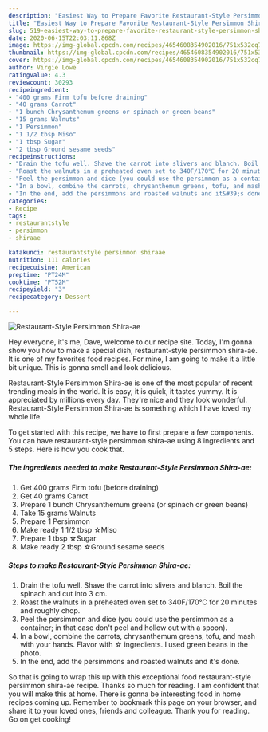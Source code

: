 ```yaml
---
description: "Easiest Way to Prepare Favorite Restaurant-Style Persimmon Shira-ae"
title: "Easiest Way to Prepare Favorite Restaurant-Style Persimmon Shira-ae"
slug: 519-easiest-way-to-prepare-favorite-restaurant-style-persimmon-shira-ae
date: 2020-06-15T22:03:11.868Z
image: https://img-global.cpcdn.com/recipes/4654608354902016/751x532cq70/restaurant-style-persimmon-shira-ae-recipe-main-photo.jpg
thumbnail: https://img-global.cpcdn.com/recipes/4654608354902016/751x532cq70/restaurant-style-persimmon-shira-ae-recipe-main-photo.jpg
cover: https://img-global.cpcdn.com/recipes/4654608354902016/751x532cq70/restaurant-style-persimmon-shira-ae-recipe-main-photo.jpg
author: Virgie Lowe
ratingvalue: 4.3
reviewcount: 30293
recipeingredient:
- "400 grams Firm tofu before draining"
- "40 grams Carrot"
- "1 bunch Chrysanthemum greens or spinach or green beans"
- "15 grams Walnuts"
- "1 Persimmon"
- "1 1/2 tbsp Miso"
- "1 tbsp Sugar"
- "2 tbsp Ground sesame seeds"
recipeinstructions:
- "Drain the tofu well. Shave the carrot into slivers and blanch. Boil the spinach and cut into 3 cm."
- "Roast the walnuts in a preheated oven set to 340F/170℃ for 20 minutes and roughly chop."
- "Peel the persimmon and dice (you could use the persimmon as a container; in that case don&#39;t peel and hollow out with a spoon)."
- "In a bowl, combine the carrots, chrysanthemum greens, tofu, and mash with your hands. Flavor with ☆ ingredients. I used green beans in the photo."
- "In the end, add the persimmons and roasted walnuts and it&#39;s done."
categories:
- Recipe
tags:
- restaurantstyle
- persimmon
- shiraae

katakunci: restaurantstyle persimmon shiraae 
nutrition: 111 calories
recipecuisine: American
preptime: "PT24M"
cooktime: "PT52M"
recipeyield: "3"
recipecategory: Dessert

---
```



![Restaurant-Style Persimmon Shira-ae](https://img-global.cpcdn.com/recipes/4654608354902016/751x532cq70/restaurant-style-persimmon-shira-ae-recipe-main-photo.jpg)

Hey everyone, it's me, Dave, welcome to our recipe site. Today, I'm gonna show you how to make a special dish, restaurant-style persimmon shira-ae. It is one of my favorites food recipes. For mine, I am going to make it a little bit unique. This is gonna smell and look delicious.



Restaurant-Style Persimmon Shira-ae is one of the most popular of recent trending meals in the world. It is easy, it is quick, it tastes yummy. It is appreciated by millions every day. They're nice and they look wonderful. Restaurant-Style Persimmon Shira-ae is something which I have loved my whole life.


To get started with this recipe, we have to first prepare a few components. You can have restaurant-style persimmon shira-ae using 8 ingredients and 5 steps. Here is how you cook that.

<!--inarticleads1-->

##### The ingredients needed to make Restaurant-Style Persimmon Shira-ae:

1. Get 400 grams Firm tofu (before draining)
1. Get 40 grams Carrot
1. Prepare 1 bunch Chrysanthemum greens (or spinach or green beans)
1. Take 15 grams Walnuts
1. Prepare 1 Persimmon
1. Make ready 1 1/2 tbsp ☆Miso
1. Prepare 1 tbsp ☆Sugar
1. Make ready 2 tbsp ☆Ground sesame seeds




<!--inarticleads2-->

##### Steps to make Restaurant-Style Persimmon Shira-ae:

1. Drain the tofu well. Shave the carrot into slivers and blanch. Boil the spinach and cut into 3 cm.
1. Roast the walnuts in a preheated oven set to 340F/170℃ for 20 minutes and roughly chop.
1. Peel the persimmon and dice (you could use the persimmon as a container; in that case don&#39;t peel and hollow out with a spoon).
1. In a bowl, combine the carrots, chrysanthemum greens, tofu, and mash with your hands. Flavor with ☆ ingredients. I used green beans in the photo.
1. In the end, add the persimmons and roasted walnuts and it&#39;s done.




So that is going to wrap this up with this exceptional food restaurant-style persimmon shira-ae recipe. Thanks so much for reading. I am confident that you will make this at home. There is gonna be interesting food in home recipes coming up. Remember to bookmark this page on your browser, and share it to your loved ones, friends and colleague. Thank you for reading. Go on get cooking!

